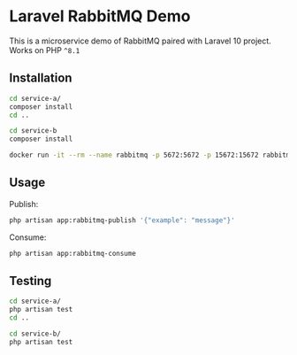 # Laravel RabbitMQ Demo

This is a microservice demo of RabbitMQ paired with Laravel 10 project. Works on PHP `^8.1`


## Installation

```bash
cd service-a/
composer install
cd ..
```

```bash
cd service-b
composer install
```

```bash
docker run -it --rm --name rabbitmq -p 5672:5672 -p 15672:15672 rabbitmq:3.12-management
```

## Usage

Publish:
```bash
php artisan app:rabbitmq-publish '{"example": "message"}'
```

Consume:
```bash
php artisan app:rabbitmq-consume
```

## Testing

```bash
cd service-a/
php artisan test
cd ..
```

```bash
cd service-b/
php artisan test
```
